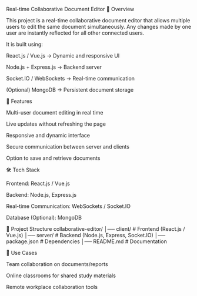 Real-time Collaborative Document Editor
📌 Overview

This project is a real-time collaborative document editor that allows multiple users to edit the same document simultaneously. Any changes made by one user are instantly reflected for all other connected users.

It is built using:

React.js / Vue.js → Dynamic and responsive UI

Node.js + Express.js → Backend server

Socket.IO / WebSockets → Real-time communication

(Optional) MongoDB → Persistent document storage

🚀 Features

Multi-user document editing in real time

Live updates without refreshing the page

Responsive and dynamic interface

Secure communication between server and clients

Option to save and retrieve documents

🛠️ Tech Stack

Frontend: React.js / Vue.js

Backend: Node.js, Express.js

Real-time Communication: WebSockets / Socket.IO

Database (Optional): MongoDB

📂 Project Structure
collaborative-editor/
│── client/        # Frontend (React.js / Vue.js)
│── server/        # Backend (Node.js, Express, Socket.IO)
│── package.json   # Dependencies
│── README.md      # Documentation

🎯 Use Cases

Team collaboration on documents/reports

Online classrooms for shared study materials

Remote workplace collaboration tools

